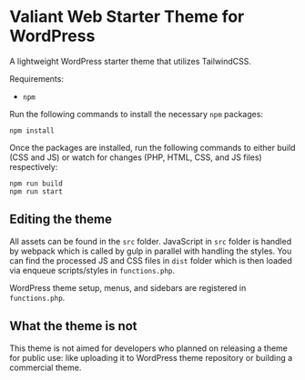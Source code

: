 # Valiant Web Starter Theme for WordPress

A lightweight WordPress starter theme that utilizes TailwindCSS.

Requirements:
- `npm`

Run the following commands to install the necessary `npm` packages:

```
npm install
```

Once the packages are installed, run the following commands to either build (CSS and JS) or watch for changes (PHP, HTML, CSS, and JS files) respectively:

```
npm run build
npm run start
```

## Editing the theme

All assets can be found in the `src` folder. JavaScript in `src` folder is handled by webpack which is called by gulp in parallel with handling the styles. You can find the processed JS and CSS files in `dist` folder which is then loaded via enqueue scripts/styles in `functions.php`.

WordPress theme setup, menus, and sidebars are registered in `functions.php`.

## What the theme is not

This theme is not aimed for developers who planned on releasing a theme for public use: like uploading it to WordPress theme repository or building a commercial theme. 